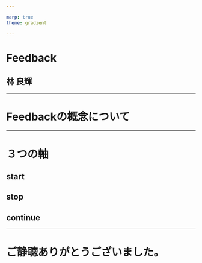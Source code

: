 ```yaml
---

marp: true
theme: gradient

---
```


# Feedback
## 林 良輝

--- 

# Feedbackの概念について

---

# ３つの軸

## start
## stop
## continue

---

# ご静聴ありがとうございました。